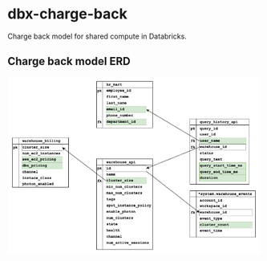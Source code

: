 # dbx-charge-back
Charge back model for shared compute in Databricks.

## Charge back model ERD
![Charge Back ERD](images/chargeback-model.png "Charge back model ERD")
